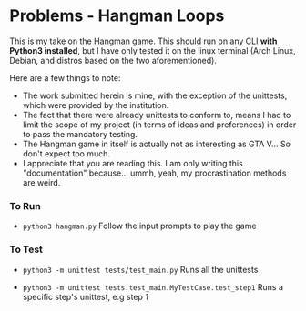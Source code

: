 # Problems - Hangman Loops

This is my take on the Hangman game.
This should run on any CLI **with Python3 installed**, but I have only tested it on the linux terminal (Arch Linux, Debian, and distros based on the two aforementioned).

Here are a few things to note:
* The work submitted herein is mine, with the exception of the unittests, which were provided by the institution.
* The fact that there were already unittests to conform to, means I had to limit the scope of my project (in terms of ideas and preferences) in order to pass the mandatory testing.
* The Hangman game in itself is actually not as interesting as GTA V... So don't expect too much.
* I appreciate that you are reading this. I am only writing this "documentation" because... ummh, yeah, my procrastination methods are weird.

### To Run

* ```python3 hangman.py```
    Follow the input prompts to play the game

### To Test

* ```python3 -m unittest tests/test_main.py```
    Runs all the unittests

* ```python3 -m unittest tests.test_main.MyTestCase.test_step1```
    Runs a specific step's unittest, e.g step *1*

